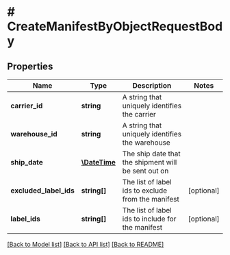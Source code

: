 # # CreateManifestByObjectRequestBody

## Properties

Name | Type | Description | Notes
------------ | ------------- | ------------- | -------------
**carrier_id** | **string** | A string that uniquely identifies the carrier |
**warehouse_id** | **string** | A string that uniquely identifies the warehouse |
**ship_date** | [**\DateTime**](\DateTime.md) | The ship date that the shipment will be sent out on |
**excluded_label_ids** | **string[]** | The list of label ids to exclude from the manifest | [optional]
**label_ids** | **string[]** | The list of label ids to include for the manifest | [optional]

[[Back to Model list]](../../README.md#models) [[Back to API list]](../../README.md#endpoints) [[Back to README]](../../README.md)
